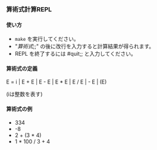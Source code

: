 ### 算術式計算REPL

#### 使い方
- `make` を実行してください。
- "*算術式*;;" の後に改行を入力すると計算結果が得られます。
- REPL を終了するには #quit;; と入力してください。

#### 算術式の定義
E = i | E + E | E - E | E * E | E / E | - E | (E)

(iは整数を表す)

#### 算術式の例
- 334
- -8
- 2 + (3 * 4)
- 1 * 100 / 3 + 4